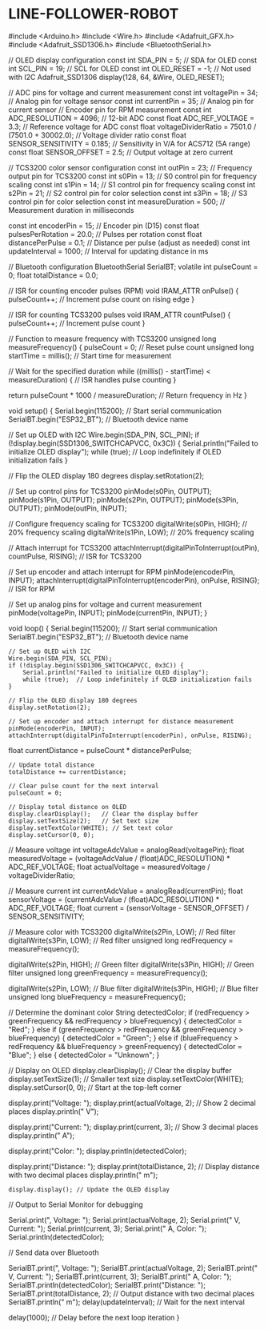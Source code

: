 # LINE-FOLLOWER-ROBOT
#include <Arduino.h>
#include <Wire.h>
#include <Adafruit_GFX.h>
#include <Adafruit_SSD1306.h>
#include <BluetoothSerial.h>

// OLED display configuration
const int SDA_PIN = 5;  // SDA for OLED
const int SCL_PIN = 19;  // SCL for OLED
const int OLED_RESET = -1;  // Not used with I2C
Adafruit_SSD1306 display(128, 64, &Wire, OLED_RESET);

// ADC pins for voltage and current measurement
const int voltagePin = 34;  // Analog pin for voltage sensor
const int currentPin = 35;  // Analog pin for current sensor
  // Encoder pin for RPM measurement
const int ADC_RESOLUTION = 4096;  // 12-bit ADC
const float ADC_REF_VOLTAGE = 3.3;  // Reference voltage for ADC
const float voltageDividerRatio = 7501.0 / (7501.0 + 30002.0);  // Voltage divider ratio
const float SENSOR_SENSITIVITY = 0.185;  // Sensitivity in V/A for ACS712 (5A range)
const float SENSOR_OFFSET = 2.5;  // Output voltage at zero current

// TCS3200 color sensor configuration
const int outPin = 23;  // Frequency output pin for TCS3200
const int s0Pin = 13;  // S0 control pin for frequency scaling
const int s1Pin = 14;  // S1 control pin for frequency scaling
const int s2Pin = 21;  // S2 control pin for color selection
const int s3Pin = 18;  // S3 control pin for color selection
const int measureDuration = 500;  // Measurement duration in milliseconds

const int encoderPin = 15;  // Encoder pin (D15)
const float pulsesPerRotation = 20.0;  // Pulses per rotation
const float distancePerPulse = 0.1;   // Distance per pulse (adjust as needed)
const int updateInterval = 1000;      // Interval for updating distance in ms


// Bluetooth configuration
BluetoothSerial SerialBT;
volatile int pulseCount = 0;
float totalDistance = 0.0;


// ISR for counting encoder pulses (RPM)
void IRAM_ATTR onPulse() {
  pulseCount++;  // Increment pulse count on rising edge
}

// ISR for counting TCS3200 pulses
void IRAM_ATTR countPulse() {
  pulseCount++;  // Increment pulse count
}

// Function to measure frequency with TCS3200
unsigned long measureFrequency() {
  pulseCount = 0;  // Reset pulse count
  unsigned long startTime = millis();  // Start time for measurement

  // Wait for the specified duration
  while ((millis() - startTime) < measureDuration) {
    // ISR handles pulse counting
  }

  return pulseCount * 1000 / measureDuration;  // Return frequency in Hz
}



void setup() {
  Serial.begin(115200);  // Start serial communication
  SerialBT.begin("ESP32_BT"); // Bluetooth device name

  // Set up OLED with I2C
  Wire.begin(SDA_PIN, SCL_PIN);
  if (!display.begin(SSD1306_SWITCHCAPVCC, 0x3C)) {
    Serial.println("Failed to initialize OLED display");
    while (true);  // Loop indefinitely if OLED initialization fails
  }

  // Flip the OLED display 180 degrees
  display.setRotation(2); 

  // Set up control pins for TCS3200
  pinMode(s0Pin, OUTPUT);
  pinMode(s1Pin, OUTPUT);
  pinMode(s2Pin, OUTPUT);
  pinMode(s3Pin, OUTPUT);
  pinMode(outPin, INPUT);

  // Configure frequency scaling for TCS3200
  digitalWrite(s0Pin, HIGH);  // 20% frequency scaling
  digitalWrite(s1Pin, LOW);  // 20% frequency scaling

  // Attach interrupt for TCS3200
  attachInterrupt(digitalPinToInterrupt(outPin), countPulse, RISING);  // ISR for TCS3200

  // Set up encoder and attach interrupt for RPM
  pinMode(encoderPin, INPUT);
  attachInterrupt(digitalPinToInterrupt(encoderPin), onPulse, RISING);  // ISR for RPM

  // Set up analog pins for voltage and current measurement
  pinMode(voltagePin, INPUT);
  pinMode(currentPin, INPUT);
}

void loop() {
   Serial.begin(115200);  // Start serial communication
    SerialBT.begin("ESP32_BT"); // Bluetooth device name

    // Set up OLED with I2C
    Wire.begin(SDA_PIN, SCL_PIN);
    if (!display.begin(SSD1306_SWITCHCAPVCC, 0x3C)) {
        Serial.println("Failed to initialize OLED display");
        while (true);  // Loop indefinitely if OLED initialization fails
    }

    // Flip the OLED display 180 degrees
    display.setRotation(2); 

    // Set up encoder and attach interrupt for distance measurement
    pinMode(encoderPin, INPUT);
    attachInterrupt(digitalPinToInterrupt(encoderPin), onPulse, RISING);
 
float currentDistance = pulseCount * distancePerPulse;

    // Update total distance
    totalDistance += currentDistance;

    // Clear pulse count for the next interval
    pulseCount = 0;

    // Display total distance on OLED
    display.clearDisplay();   // Clear the display buffer
    display.setTextSize(2);   // Set text size
    display.setTextColor(WHITE); // Set text color
    display.setCursor(0, 0); 
  // Measure voltage
  int voltageAdcValue = analogRead(voltagePin);
  float measuredVoltage = (voltageAdcValue / (float)ADC_RESOLUTION) * ADC_REF_VOLTAGE;
  float actualVoltage = measuredVoltage / voltageDividerRatio;

  // Measure current
  int currentAdcValue = analogRead(currentPin);
  float sensorVoltage = (currentAdcValue / (float)ADC_RESOLUTION) * ADC_REF_VOLTAGE;
  float current = (sensorVoltage - SENSOR_OFFSET) / SENSOR_SENSITIVITY;

  // Measure color with TCS3200
  digitalWrite(s2Pin, LOW);  // Red filter
  digitalWrite(s3Pin, LOW);  // Red filter
  unsigned long redFrequency = measureFrequency();

  digitalWrite(s2Pin, HIGH);  // Green filter
  digitalWrite(s3Pin, HIGH);  // Green filter
  unsigned long greenFrequency = measureFrequency();

  digitalWrite(s2Pin, LOW);  // Blue filter
  digitalWrite(s3Pin, HIGH);  // Blue filter
  unsigned long blueFrequency = measureFrequency();

  // Determine the dominant color
  String detectedColor;
  if (redFrequency > greenFrequency && redFrequency > blueFrequency) {
    detectedColor = "Red";
  } else if (greenFrequency > redFrequency && greenFrequency > blueFrequency) {
    detectedColor = "Green";
  } else if (blueFrequency > redFrequency && blueFrequency > greenFrequency) {
    detectedColor = "Blue";
  } else {
    detectedColor = "Unknown";
  }

  // Display on OLED
  display.clearDisplay();  // Clear the display buffer
  display.setTextSize(1);  // Smaller text size
  display.setTextColor(WHITE); 
  display.setCursor(0, 0);  // Start at the top-left corner 


  display.print("Voltage: ");
  display.print(actualVoltage, 2);  // Show 2 decimal places
  display.println(" V");

  display.print("Current: ");
  display.print(current, 3);  // Show 3 decimal places
  display.println(" A");

  display.print("Color: ");
  display.println(detectedColor);

  
   display.print("Distance: ");
    display.print(totalDistance, 2);  // Display distance with two decimal places
    display.println(" m");

    display.display(); // Update the OLED display

  // Output to Serial Monitor for debugging
  
  Serial.print(", Voltage: ");
  Serial.print(actualVoltage, 2);
  Serial.print(" V, Current: ");
  Serial.print(current, 3);
  Serial.print(" A, Color: ");
  Serial.println(detectedColor);

  // Send data over Bluetooth
 
  SerialBT.print(", Voltage: ");
  SerialBT.print(actualVoltage, 2);
  SerialBT.print(" V, Current: ");
  SerialBT.print(current, 3);
  SerialBT.print(" A, Color: ");
  SerialBT.println(detectedColor);
      SerialBT.print("Distance: ");
    SerialBT.print(totalDistance, 2);  // Output distance with two decimal places
    SerialBT.println(" m");
 delay(updateInterval); // Wait for the next interval

  delay(1000);  // Delay before the next loop iteration
}
